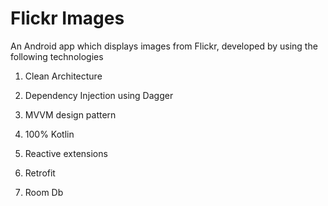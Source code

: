 # Flickr Images

An Android app which displays images from Flickr, developed by using the following technologies

1. Clean Architecture

2. Dependency Injection using Dagger

3. MVVM design pattern

4. 100% Kotlin

5. Reactive extensions

6. Retrofit

7. Room Db
